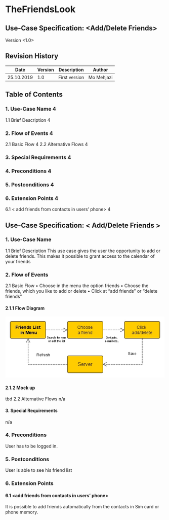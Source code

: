 # TheFriendsLook

## Use-Case Specification: <Add/Delete Friends>

Version <1.0>



 
## Revision History
| Date | Version | Description | Author 
| --- | --- | --- | ---
| 25.10.2019 | 1.0 | First version | Mo Mehjazi 

## Table of Contents

### 1.	Use-Case Name	4
1.1	Brief Description	4
### 2.	Flow of Events	4
2.1	Basic Flow	4
2.2	Alternative Flows	4
### 3.	Special Requirements	4

### 4.	Preconditions	4

### 5.	Postconditions	4

### 6.	Extension Points	4
6.1	< add friends from contacts in users’ phone>	4
 
## Use-Case Specification: < Add/Delete Friends >

### 1.	Use-Case Name 
1.1	Brief Description
This use case gives the user the opportunity to add or delete friends. This makes it possible to grant access to the calendar of your friends
### 2.	Flow of Events
2.1	Basic Flow 
•	Choose in the menu the option friends
•	Choose the friends, which you like to add or delete
•	Click at “add friends” or “delete friends”
#### 2.1.1	Flow Diagram
![Alt-Text](./images/UCadd2.jpg)
#### 2.1.2	Mock up
tbd
2.2	Alternative Flows
n/a
#### 3.	Special Requirements
n/a
### 4.	Preconditions
User has to be logged in.
### 5.	Postconditions
User is able to see his friend list
### 6.	Extension Points

#### 6.1	<add friends from contacts in users’ phone>
It is possible to add friends automatically from the contacts in Sim card or phone memory.
